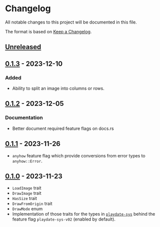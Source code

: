 # Changelog

All notable changes to this project will be documented in this file.

The format is based on [Keep a Changelog](https://keepachangelog.com/en/1.0.0/).


## [Unreleased]


## [0.1.3] - 2023-12-10

### Added

* Ability to split an image into columns or rows.


## [0.1.2] - 2023-12-05


### Documentation

* Better document required feature flags on docs.rs


## [0.1.1] - 2023-11-26

* `anyhow` feature flag which provide conversions from error types to `anyhow::Error`.


## [0.1.0] - 2023-11-23

* `LoadImage` trait
* `DrawImage` trait
* `HasSize` trait
* `DrawFromOrigin` trait
* `DrawMode` enum
* Implementation of those traits for the types in [`playdate-sys`](https://docs.rs/playdate-sys/0.2) behind the feature
flag `playdate-sys-v02` (enabled by default).


[Unreleased]: https://github.com/jcornaz/crankit-image/compare/v0.1.3...HEAD
[0.1.3]: https://github.com/jcornaz/crankit-image/compare/v0.1.2...v0.1.3
[0.1.2]: https://github.com/jcornaz/crankit-image/compare/v0.1.1...v0.1.2
[0.1.1]: https://github.com/jcornaz/crankit-image/compare/v0.1.0...v0.1.1
[0.1.0]: https://github.com/jcornaz/crankit-image/compare/...v0.1.0
